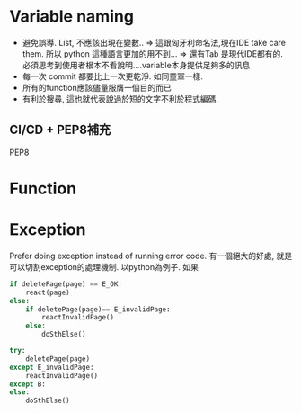 # Variable naming
- 避免誤導. List, 不應該出現在變數..
	=> 這跟匈牙利命名法,現在IDE take care them. 所以 python 這種語言更加的用不到...
	=> 還有Tab 是現代IDE都有的. 必須思考到使用者根本不看說明....variable本身提供足夠多的訊息
- 每一次 commit 都要比上一次更乾淨.  如同童軍一樣.
- 所有的function應該儘量服膺一個目的而已
- 有利於搜尋,  這也就代表說過於短的文字不利於程式編碼.


## CI/CD + PEP8補充
PEP8
# Function
# Exception
Prefer doing exception instead of running error code. 有一個絕大的好處, 就是可以切割exception的處理機制. 以python為例子. 如果 
```python
if deletePage(page) == E_OK:
	react(page)
else:
	if deletePage(page)== E_invalidPage:
		reactInvalidPage()
	else:
		doSthElse()

try:
	deletePage(page)
except E_invalidPage:
	reactInvalidPage()
except B:
else:
	doSthElse()
```
<!--stackedit_data:
eyJoaXN0b3J5IjpbLTIxNDUwMTIwOTQsLTEyOTUyMDA5MzEsOD
g5OTgxMzgsMTAwMTU2ODk3NiwxNjY2NzQ0Mjc5LC0yMTM3OTQ0
NTEwLDM0MTkzNTg2OCwxNjA1MTExNTE0LDEzMzE0ODM0MjFdfQ
==
-->